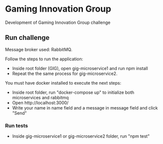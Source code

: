 # Gaming Innovation Group

Development of Gaming Innovation Group challenge

## Run challenge

Message broker used: RabbitMQ.

Follow the steps to run the application:
  
  - Inside root folder (GIG), open gig-microservice1 and run npm install 
  - Repeat the the same process for gig-microservice2.

You must have docker installed to execute the next steps:
  - Inside root folder, run "docker-compose up" to initialize both microservices and rabbitmq
  - Open http://localhost:3000/
  - Write your name in name field and a message in message field and click "Send"

### Run tests

  - Inside gig-microservice1 or gig-microservice2 folder, run "npm test"